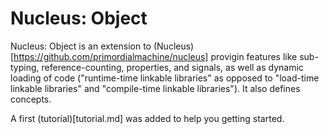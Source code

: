 # Nucleus: Object
Nucleus: Object is an extension to (Nucleus)[https://github.com/primordialmachine/nucleus]
provigin features like sub-typing, reference-counting, properties, and signals, as well
as dynamic loading of code ("runtime-time linkable libraries" as opposed to
"load-time linkable libraries" and "compile-time linkable libraries"). It also
defines concepts.

A first (tutorial)[tutorial.md] was added to help you getting started.
